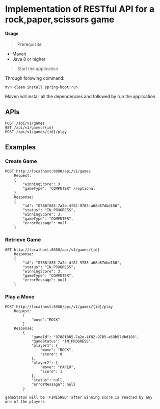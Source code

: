 # Implementation of RESTful API for a rock,paper,scissors game


#### Usage

> Prerequisite
- Maven 
- Java 8 or higher 

> Start the application

Through following command:

    mvn clean install spring-boot:run 
    
Maven will install all the dependencies and followed by run the application


## APIs
    POST /api/v1/games
    GET /api/v1/games/{id}
    POST /api/v1/games/{id}/play
    

## Examples

### Create Game 
    POST http://localhost:8080/api/v1/games
        Request: 
        {
        	"winningScore": 3,
        	"gameType": "COMPUTER" //optional
        }
        Response: 
        {
            "id": "0788f885-7a2e-4f82-9785-a68b57dbd186",
            "status": "IN_PROGRESS",
            "winningScore": 3,
            "gameType": "COMPUTER",
            "errorMessage": null
        }
  

### Retrieve Game
    GET http://localhost:8080/api/v1/games/{id}  
        Response: 
        {
            "id": "0788f885-7a2e-4f82-9785-a68b57dbd186",
            "status": "IN_PROGRESS",
            "winningScore": 3,
            "gameType": "COMPUTER",
            "errorMessage": null
        }

### Play a Move
    POST http://localhost:8080/api/v1/games/{id}/play
        Request:
            { 
            	"move":"ROCK"
            }
        Response: 
            {
                "gameId": "0788f885-7a2e-4f82-9785-a68b57dbd186",
                "gameStatus": "IN_PROGRESS",
                "player1": {
                    "move": "ROCK",
                    "score": 0
                },
                "player2": {
                    "move": "PAPER",
                    "score": 1
                },
                "status": null,
                "errorMessage": null
            }
            
    gameStatus will be 'FINISHED' after winning score is reached by any one of the players
        
